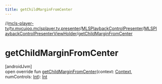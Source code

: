 ```yaml
---
title: getChildMarginFromCenter
---
```

//[mcls-player-tv](../../../../index.html)/[tv.mycujoo.mclsplayer.tv.presenter](../../index.html)/[MLSPlaybackControlPresenter](../index.html)/[MLSPlaybackControlPresenterViewHolder](index.html)/[getChildMarginFromCenter](get-child-margin-from-center.html)



# getChildMarginFromCenter



[androidJvm]\
open override fun [getChildMarginFromCenter](get-child-margin-from-center.html)(context: [Context](https://developer.android.com/reference/kotlin/android/content/Context.html), numControls: [Int](https://kotlinlang.org/api/latest/jvm/stdlib/kotlin/-int/index.html)): [Int](https://kotlinlang.org/api/latest/jvm/stdlib/kotlin/-int/index.html)




